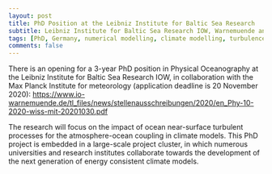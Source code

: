 ```yaml
---
layout: post
title: PhD Position at the Leibniz Institute for Baltic Sea Research
subtitle: Leibniz Institute for Baltic Sea Research IOW, Warnemuende and Max Planck Institute for Meteorology, Hamburg, Germany
tags: [PhD, Germany, numerical modelling, climate modelling, turbulence]
comments: false
---
```


There is an opening for a 3-year PhD position in Physical Oceanography 
at the Leibniz Institute for Baltic Sea Research IOW, in collaboration 
with the Max Planck Institute for meteorology (application deadline is 
20 November 2020): 
<https://www.io-warnemuende.de/tl_files/news/stellenausschreibungen/2020/en_Phy-10-2020-wiss-mit-20201030.pdf>


The research will focus on the impact of ocean near-surface turbulent 
processes for the atmosphere-ocean coupling in climate models. This PhD 
project is embedded in a large-scale project cluster, in which numerous 
universities and research institutes collaborate towards the development 
of the next generation of energy consistent climate models.